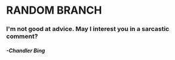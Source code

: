 # RANDOM BRANCH

### I'm not good at advice. May I interest you in a sarcastic comment?
####                                            *-Chandler Bing*
                    
